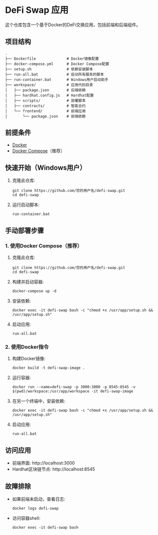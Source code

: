 # DeFi Swap 应用

这个仓库包含一个基于Docker的DeFi交换应用，包括前端和后端组件。

## 项目结构

```
.
├── Dockerfile              # Docker镜像配置
├── docker-compose.yml      # Docker Compose配置
├── setup.sh                # 依赖安装脚本
├── run-all.bat             # 启动所有服务的脚本
├── run-container.bat       # Windows用户启动助手
├── workspace/              # 应用代码目录
│   ├── package.json        # 后端依赖
│   ├── hardhat.config.js   # Hardhat配置
│   ├── scripts/            # 部署脚本
│   ├── contracts/          # 智能合约
│   └── frontend/           # 前端应用
│       └── package.json    # 前端依赖
```

## 前提条件

- [Docker](https://docs.docker.com/get-docker/)
- [Docker Compose](https://docs.docker.com/compose/install/)（推荐）

## 快速开始（Windows用户）

1. 克隆此仓库:
   ```
   git clone https://github.com/您的用户名/defi-swap.git
   cd defi-swap
   ```

2. 运行启动脚本:
   ```
   run-container.bat
   ```

## 手动部署步骤

### 1. 使用Docker Compose（推荐）

1. 克隆此仓库:
   ```
   git clone https://github.com/您的用户名/defi-swap.git
   cd defi-swap
   ```

2. 构建并启动容器:
   ```
   docker-compose up -d
   ```

3. 安装依赖:
   ```
   docker exec -it defi-swap bash -c "chmod +x /usr/app/setup.sh && /usr/app/setup.sh"
   ```

4. 启动应用:
   ```
   run-all.bat
   ```

### 2. 使用Docker指令

1. 构建Docker镜像:
   ```
   docker build -t defi-swap-image .
   ```

2. 运行容器:
   ```
   docker run --name=defi-swap -p 3000:3000 -p 8545:8545 -v $(pwd)/workspace:/usr/app/workspace -it defi-swap-image
   ```

3. 在另一个终端中，安装依赖:
   ```
   docker exec -it defi-swap bash -c "chmod +x /usr/app/setup.sh && /usr/app/setup.sh"
   ```

4. 启动应用:
   ```
   run-all.bat
   ```

## 访问应用

- 前端界面: http://localhost:3000
- Hardhat区块链节点: http://localhost:8545

## 故障排除

- 如果前端未启动，查看日志:
  ```
  docker logs defi-swap
  ```
- 访问容器shell:
  ```
  docker exec -it defi-swap bash
  ``` 